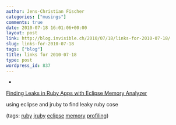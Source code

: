 ```yaml
---
author: Jens-Christian Fischer
categories: ["musings"]
comments: true
date: 2010-07-18 16:01:06+00:00
layout: post
link: http://blog.invisible.ch/2010/07/18/links-for-2010-07-18/
slug: links-for-2010-07-18
tags: ["blog"]
title: links for 2010-07-18
type: post
wordpress_id: 837
---
```


  * 
                

[Finding Leaks in Ruby Apps with Eclipse Memory Analyzer](http://blog.headius.com/2010/07/finding-leaks-in-ruby-apps-with-eclipse.html)


                

using eclipse and jruby to find leaky ruby cose


                

(tags: [ruby](http://delicious.com/jaycee/ruby) [jruby](http://delicious.com/jaycee/jruby) [eclipse](http://delicious.com/jaycee/eclipse) [memory](http://delicious.com/jaycee/memory) [profiling](http://delicious.com/jaycee/profiling))


            
